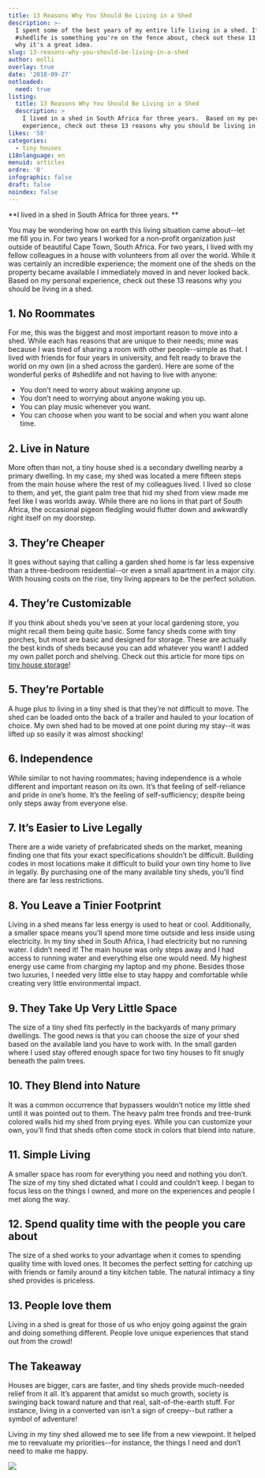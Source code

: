 ```yaml
---
title: 13 Reasons Why You Should Be Living in a Shed
description: >-
  I spent some of the best years of my entire life living in a shed. If
  #shedlife is something you're on the fence about, check out these 13 reasons
  why it's a great idea. 
slug: 13-reasons-why-you-should-be-living-in-a-shed
author: molli
overlay: true
date: '2018-09-27'
notloaded:
  need: true
listing:
  title: 13 Reasons Why You Should Be Living in a Shed
  description: >
    I lived in a shed in South Africa for three years.  Based on my personal
    experience, check out these 13 reasons why you should be living in a shed.
likes: '58'
categories:
  - tiny houses
i18nlanguage: en
menuid: articles
ordre: '0'
infographic: false
draft: false
noindex: false
---
```

**I lived in a shed in South Africa for three years. **

You may be wondering how on earth this living situation came about--let me fill you in. For two years I worked for a non-profit organization just outside of beautiful Cape Town, South Africa. For two years, I lived with my fellow colleagues in a house with volunteers from all over the world. While it was certainly an incredible experience; the moment one of the sheds on the property became available I immediately moved in and never looked back. Based on my personal experience, check out these 13 reasons why you should be living in a shed.

## 1. No Roommates

For me, this was the biggest and most important reason to move into a shed. While each has reasons that are unique to their needs; mine was because I was tired of sharing a room with other people--simple as that. I lived with friends for four years in university, and felt ready to brave the world on my own (in a shed across the garden). Here are some of the wonderful perks of #shedlife and not having to live with anyone:

* You don’t need to worry about waking anyone up.
* You don’t need to worrying about anyone waking you up.
* You can play music whenever you want.
* You can choose when you want to be social and when you want alone time. 

## 2. Live in Nature

More often than not, a tiny house shed is a secondary dwelling nearby a primary dwelling. In my case, my shed was located a mere fifteen steps from the main house where the rest of my colleagues lived. I lived so close to them, and yet, the giant palm tree that hid my shed from view made me feel like I was worlds away. While there are no lions in that part of South Africa, the occasional pigeon fledgling would flutter down and awkwardly right itself on my doorstep. 

## 3. They’re Cheaper

It goes without saying that calling a garden shed home is far less expensive than a three-bedroom residential--or even a small apartment in a major city. With housing costs on the rise, tiny living appears to be the perfect solution.

## 4. They’re Customizable

If you think about sheds you’ve seen at your local gardening store, you might recall them being quite basic. Some fancy sheds come with tiny porches, but most are basic and designed for storage. These are actually the best kinds of sheds because you can add whatever you want! I added my own pallet porch and shelving. Check out this article for more tips on [tiny house storage](https://www.tinysociety.co/articles/smart-tiny-house-storage-ideas/)!

## 5. They’re Portable

A huge plus to living in a tiny shed is that they’re not difficult to move. The shed can be loaded onto the back of a trailer and hauled to your location of choice. My own shed had to be moved at one point during my stay--it was lifted up so easily it was almost shocking!

## 6. Independence 

While similar to not having roommates; having independence is a whole different and important reason on its own. It’s that feeling of self-reliance and pride in one’s home. It’s the feeling of self-sufficiency; despite being only steps away from everyone else.

## 7. It’s Easier to Live Legally

There are a wide variety of prefabricated sheds on the market, meaning finding one that fits your exact specifications shouldn’t be difficult. Building codes in most locations make it difficult to build your own tiny home to live in legally. By purchasing one of the many available tiny sheds, you’ll find there are far less restrictions. 

## 8. You Leave a Tinier Footprint

Living in a shed means far less energy is used to heat or cool. Additionally, a smaller space means you’ll spend more time outside and less inside using electricity. In my tiny shed in South Africa, I had electricity but no running water. I didn’t need it! The main house was only steps away and I had access to running water and everything else one would need. My highest energy use came from charging my laptop and my phone. Besides those two luxuries, I needed very little else to stay happy and comfortable while creating very little environmental impact. 

## 9. They Take Up Very Little Space

The size of a tiny shed fits perfectly in the backyards of many primary dwellings. The good news is that you can choose the size of your shed based on the available land you have to work with. In the small garden where I used stay offered enough space for two tiny houses to fit snugly beneath the palm trees. 

## 10. They Blend into Nature

It was a common occurrence that bypassers wouldn’t notice my little shed until it was pointed out to them. The heavy palm tree fronds and tree-trunk colored walls hid my shed from prying eyes. While you can customize your own, you’ll find that sheds often come stock in colors that blend into nature.

## 11. Simple Living

A smaller space has room for everything you need and nothing you don’t. The size of my tiny shed dictated what I could and couldn’t keep. I began to focus less on the things I owned, and more on the experiences and people I met along the way.  

## 12. Spend quality time with the people you care about

The size of a shed works to your advantage when it comes to spending quality time with loved ones. It becomes the perfect setting for catching up with friends or family around a tiny kitchen table. The natural intimacy a tiny shed provides is priceless. 

## 13. People love them

Living in a shed is great for those of us who enjoy going against the grain and doing something different. People love unique experiences that stand out from the crowd!

## The Takeaway

Houses are bigger, cars are faster, and tiny sheds provide much-needed relief from it all. It’s apparent that amidst so much growth, society is swinging back toward nature and that real, salt-of-the-earth stuff. For instance, living in a converted van isn’t a sign of creepy--but rather a symbol of adventure! 

Living in my tiny shed allowed me to see life from a new viewpoint. It helped me to reevaluate my priorities--for instance, the things I need and don’t need to make me happy. 

![](/img/15895199_10154746120451421_3335977322126780849_n.jpg)
